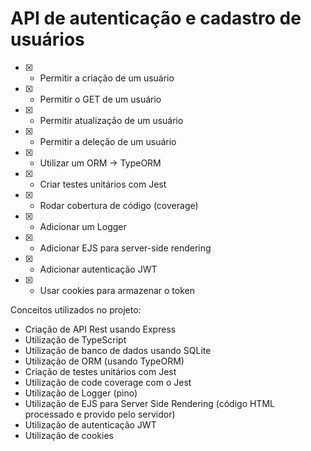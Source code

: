 # API de autenticação e cadastro de usuários

- [x] - Permitir a criação de um usuário
- [x] - Permitir o GET de um usuário
- [x] - Permitir atualização de um usuário
- [x] - Permitir a deleção de um usuário
- [x] - Utilizar um ORM -> TypeORM
- [x] - Criar testes unitários com Jest
- [x] - Rodar cobertura de código (coverage)
- [x] - Adicionar um Logger
- [x] - Adicionar EJS para server-side rendering
- [x] - Adicionar autenticação JWT
- [x] - Usar cookies para armazenar o token

Conceitos utilizados no projeto:

- Criação de API Rest usando Express
- Utilização de TypeScript
- Utilização de banco de dados usando SQLite
- Utilização de ORM (usando TypeORM)
- Criação de testes unitários com Jest
- Utilização de code coverage com o Jest
- Utilização de Logger (pino)
- Utilização de EJS para Server Side Rendering (código HTML processado e provido pelo servidor)
- Utilização de autenticação JWT
- Utilização de cookies
